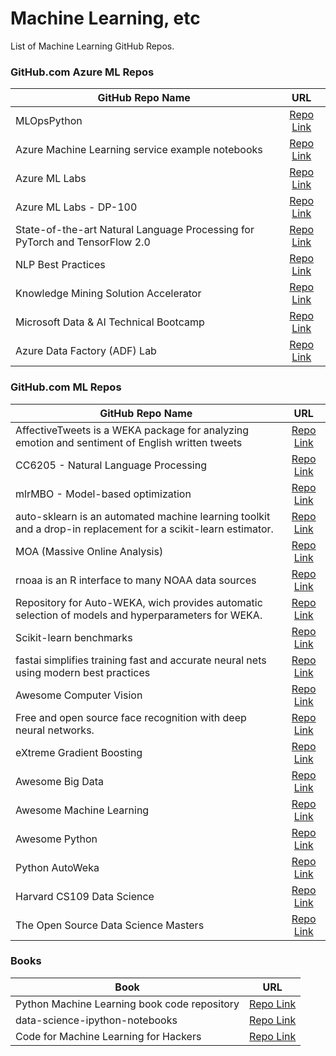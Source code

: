 # Machine Learning, etc
List of Machine Learning GitHub Repos.



### GitHub.com Azure ML Repos 
| GitHub Repo Name | URL |
| ------------- |:-------------:|
| MLOpsPython | [Repo Link](https://github.com/microsoft/MLOpsPython)| 
| Azure Machine Learning service example notebooks | [Repo Link](https://github.com/Azure/MachineLearningNotebooks)| 
| Azure ML Labs | [Repo Link](https://github.com/MicrosoftDocs/mslearn-aml-labs) |
| Azure ML Labs - DP-100 | [Repo Link](https://microsoftlearning.github.io/mslearn-dp100/) |
| State-of-the-art Natural Language Processing for PyTorch and TensorFlow 2.0 | [Repo Link](https://github.com/huggingface/transformers) |
| NLP Best Practices | [Repo Link](https://github.com/microsoft/nlp-recipes) |
| Knowledge Mining Solution Accelerator | [Repo Link](https://github.com/Azure-Samples/azure-search-knowledge-mining) |
| Microsoft Data & AI Technical Bootcamp | [Repo Link](https://github.com/solliancenet/data-ai-technical-bootcamp) |
| Azure Data Factory (ADF) Lab | [Repo Link](https://github.com/kromerm/adflab) |



### GitHub.com ML Repos 
| GitHub Repo Name | URL |
| ------------- |:-------------:|
| AffectiveTweets is a WEKA package for analyzing emotion and sentiment of English written tweets | [Repo Link](https://github.com/felipebravom/AffectiveTweets)| 
| CC6205 - Natural Language Processing | [Repo Link](https://github.com/dccuchile/CC6205/)| 
| mlrMBO - Model-based optimization | [Repo Link](https://github.com/mlr-org/mlrMBO)| 
| auto-sklearn is an automated machine learning toolkit and a drop-in replacement for a scikit-learn estimator. | [Repo Link](https://github.com/automl/auto-sklearn)| 
| MOA (Massive Online Analysis) | [Repo Link](https://github.com/Waikato/moa)| 
| rnoaa is an R interface to many NOAA data sources | [Repo Link](https://github.com/ropensci/rnoaa)| 
| Repository for Auto-WEKA, wich provides automatic selection of models and hyperparameters for WEKA. | [Repo Link](https://github.com/automl/autoweka)| 
| Scikit-learn benchmarks | [Repo Link](https://github.com/rhiever/sklearn-benchmarks)| 
| fastai simplifies training fast and accurate neural nets using modern best practices | [Repo Link](https://github.com/fastai/fastai)| 
| Awesome Computer Vision | [Repo Link](https://github.com/jbhuang0604/awesome-computer-vision)|
| Free and open source face recognition with deep neural networks. | [Repo Link](https://github.com/cmusatyalab/openface)|
| eXtreme Gradient Boosting | [Repo Link](https://github.com/dmlc/xgboost)|
| Awesome Big Data | [Repo Link](https://github.com/onurakpolat/awesome-bigdata)|
| Awesome Machine Learning | [Repo Link](https://github.com/josephmisiti/awesome-machine-learning)|
| Awesome Python | [Repo Link](https://github.com/vinta/awesome-python)|
| Python AutoWeka | [Repo Link](https://github.com/tdomhan/pyautoweka)|
| Harvard CS109 Data Science | [Repo Link](https://github.com/cs109/content)|
| The Open Source Data Science Masters | [Repo Link](https://github.com/datasciencemasters/go)|



### Books 
| Book | URL |
| ------------- |:-------------:|
| Python Machine Learning book code repository | [Repo Link](https://github.com/rasbt/python-machine-learning-book)| 
| data-science-ipython-notebooks | [Repo Link](https://github.com/donnemartin/data-science-ipython-notebooks#data-science-ipython-notebooks)|
| Code for Machine Learning for Hackers | [Repo Link](https://github.com/johnmyleswhite/ML_for_Hackers)|
